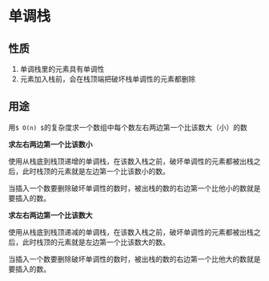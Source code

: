 # 单调栈

## 性质

1. 单调栈里的元素具有单调性
2. 元素加入栈前，会在栈顶端把破坏栈单调性的元素都删除

## **用途**

用`$ O(n) $`的复杂度求一个数组中每个数左右两边第一个比该数大（小）的数

**求左右两边第一个比该数小**

使用从栈底到栈顶递增的单调栈，在该数入栈之前，破坏单调性的元素都被出栈之后，此时栈顶的元素就是左边第一个比该数小的数。

当插入一个数要删除破坏单调性的数时，被出栈的数的右边第一个比他小的数就是要插入的数。

**求左右两边第一个比该数大**

使用从栈底到栈顶递减的单调栈，在该数入栈之前，破坏单调性的元素都被出栈之后，此时栈顶的元素就是左边第一个比该数大的数。

当插入一个数要删除破坏单调性的数时，被出栈的数的右边第一个比他大的数就是要插入的数。

